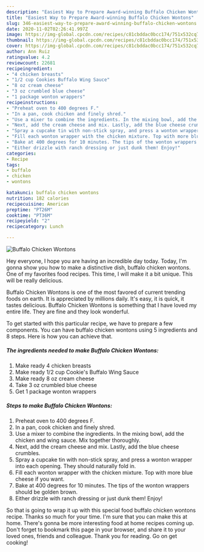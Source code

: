 ```yaml
---
description: "Easiest Way to Prepare Award-winning Buffalo Chicken Wontons"
title: "Easiest Way to Prepare Award-winning Buffalo Chicken Wontons"
slug: 346-easiest-way-to-prepare-award-winning-buffalo-chicken-wontons
date: 2020-11-02T02:26:41.997Z
image: https://img-global.cpcdn.com/recipes/c81cbddac0bcc174/751x532cq70/buffalo-chicken-wontons-recipe-main-photo.jpg
thumbnail: https://img-global.cpcdn.com/recipes/c81cbddac0bcc174/751x532cq70/buffalo-chicken-wontons-recipe-main-photo.jpg
cover: https://img-global.cpcdn.com/recipes/c81cbddac0bcc174/751x532cq70/buffalo-chicken-wontons-recipe-main-photo.jpg
author: Ann Ruiz
ratingvalue: 4.2
reviewcount: 22681
recipeingredient:
- "4 chicken breasts"
- "1/2 cup Cookies Buffalo Wing Sauce"
- "8 oz cream cheese"
- "3 oz crumbled blue cheese"
- "1 package wonton wrappers"
recipeinstructions:
- "Preheat oven to 400 degrees F."
- "In a pan, cook chicken and finely shred."
- "Use a mixer to combine the ingredients. In the mixing bowl, add the chicken and wing sauce. Mix together thoroughly."
- "Next, add the cream cheese and mix. Lastly, add the blue cheese crumbles."
- "Spray a cupcake tin with non-stick spray, and press a wonton wrapper into each opening. They should naturally fold in."
- "Fill each wonton wrapper with the chicken mixture. Top with more blue cheese if you want."
- "Bake at 400 degrees for 10 minutes. The tips of the wonton wrappers should be golden brown."
- "Either drizzle with ranch dressing or just dunk them! Enjoy!"
categories:
- Recipe
tags:
- buffalo
- chicken
- wontons

katakunci: buffalo chicken wontons 
nutrition: 182 calories
recipecuisine: American
preptime: "PT26M"
cooktime: "PT36M"
recipeyield: "2"
recipecategory: Lunch

---
```



![Buffalo Chicken Wontons](https://img-global.cpcdn.com/recipes/c81cbddac0bcc174/751x532cq70/buffalo-chicken-wontons-recipe-main-photo.jpg)

Hey everyone, I hope you are having an incredible day today. Today, I'm gonna show you how to make a distinctive dish, buffalo chicken wontons. One of my favorites food recipes. This time, I will make it a bit unique. This will be really delicious.

Buffalo Chicken Wontons is one of the most favored of current trending foods on earth. It is appreciated by millions daily. It's easy, it is quick, it tastes delicious. Buffalo Chicken Wontons is something that I have loved my entire life. They are fine and they look wonderful.




To get started with this particular recipe, we have to prepare a few components. You can have buffalo chicken wontons using 5 ingredients and 8 steps. Here is how you can achieve that.

<!--inarticleads1-->

##### The ingredients needed to make Buffalo Chicken Wontons:

1. Make ready 4 chicken breasts
1. Make ready 1/2 cup Cookie&#39;s Buffalo Wing Sauce
1. Make ready 8 oz cream cheese
1. Take 3 oz crumbled blue cheese
1. Get 1 package wonton wrappers




<!--inarticleads2-->

##### Steps to make Buffalo Chicken Wontons:

1. Preheat oven to 400 degrees F.
1. In a pan, cook chicken and finely shred.
1. Use a mixer to combine the ingredients. In the mixing bowl, add the chicken and wing sauce. Mix together thoroughly.
1. Next, add the cream cheese and mix. Lastly, add the blue cheese crumbles.
1. Spray a cupcake tin with non-stick spray, and press a wonton wrapper into each opening. They should naturally fold in.
1. Fill each wonton wrapper with the chicken mixture. Top with more blue cheese if you want.
1. Bake at 400 degrees for 10 minutes. The tips of the wonton wrappers should be golden brown.
1. Either drizzle with ranch dressing or just dunk them! Enjoy!




So that is going to wrap it up with this special food buffalo chicken wontons recipe. Thanks so much for your time. I'm sure that you can make this at home. There's gonna be more interesting food at home recipes coming up. Don't forget to bookmark this page in your browser, and share it to your loved ones, friends and colleague. Thank you for reading. Go on get cooking!
